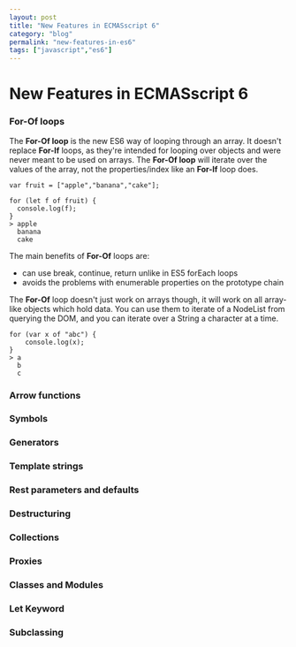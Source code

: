 ```yaml
---
layout: post
title: "New Features in ECMASscript 6"
category: "blog"
permalink: "new-features-in-es6"
tags: ["javascript","es6"]
---
```


# New Features in ECMASscript 6

### For-Of loops

The **For-Of loop** is the new ES6 way of looping through an array. It doesn't replace **For-If** loops, as they're intended for looping over objects and were never meant to be used on arrays. The **For-Of loop** will iterate over the values of the array, not the properties/index like an **For-If** loop does.

    var fruit = ["apple","banana","cake"];

    for (let f of fruit) {
      console.log(f);
    }
    > apple
      banana
      cake
      
The main benefits of **For-Of** loops are:
* can use break, continue, return unlike in ES5 forEach loops
* avoids the problems with enumerable properties on the prototype chain 

The **For-Of** loop doesn't just work on arrays though, it will work on all array-like objects which hold data. You can use them to iterate of a NodeList from querying the DOM, and you can iterate over a String a character at a time.

    for (var x of "abc") {
        console.log(x);
    }
    > a
      b
      c

### Arrow functions
### Symbols
### Generators
### Template strings
### Rest parameters and defaults 
### Destructuring
### Collections
### Proxies 
### Classes and Modules
### Let Keyword
### Subclassing

